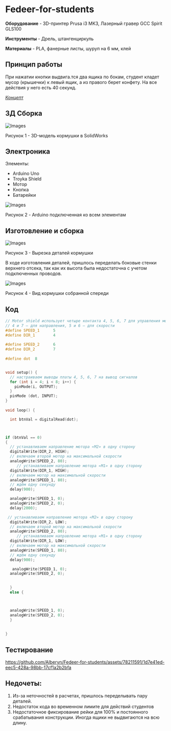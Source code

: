 # Fedeer-for-students

**Оборудование** -  3D-принтер Prusa i3 MK3, Лазерный гравер GCC Spirit GLS100

**Инструменты** - Дрель, штангенциркуль

**Материалы** - PLA, фанерные листы, шуруп на 6 мм, клей

## Принцип работы 
При нажатии кнопки выдвига.тся два ящика по бокам, студент кладет мусор (крышечки) к левый ящик, а из правого берет конфету. На все действия у него есть 40 секунд.

[*Концепт*](https://docs.google.com/document/d/1_45J2s7cdX2l78xIIpT3HkgTbCCL-Cxg02LqHNaX1n0/edit?pli=1)

## 3Д Сборка

![Images](Images/cborka.png)

Рисунок 1 - 3D-модель кормушки в SolidWorks

## Электроника

Элементы: 

- Arduino Uno
- Troyka Shield
- Мотор
- Кнопка
- Батарейки

![Images](Images/elec.jpg)

Рисунок 2 - Arduino подключенная ко всем элементам

## Изготовление и сборка

![Images](Images/rezka.jpg)

Рисунок 3 - Вырезка деталей кормушки

В ходе изготовления деталей, пришлось переделать боковые стенки верхнего отсека, так как их высота была недостаточна с учетом подключенных проводов.

![Images](Images/41.jpg)

Рисунок 4 - Вид кормушки собранной спереди

## Код

```c++
// Motor shield использует четыре контакта 4, 5, 6, 7 для управления моторами 
// 4 и 7 — для направления, 5 и 6 — для скорости
#define SPEED_1      5 
#define DIR_1        4
 
#define SPEED_2      6
#define DIR_2        7
 
#define dot  8


void setup() {
  // настраиваем выводы платы 4, 5, 6, 7 на вывод сигналов 
  for (int i = 4; i < 8; i++) {     
    pinMode(i, OUTPUT);
  }
  pinMode (dot, INPUT);
} 
 
void loop() {

  int btnVal = digitalRead(dot);



if (btnVal == 0)
{
  // устанавливаем направление мотора «M2» в одну сторону
  digitalWrite(DIR_2, HIGH);
  // включаем второй мотор на максимальной скорости
  analogWrite(SPEED_2, 80);
     // устанавливаем направление мотора «M1» в одну сторону
  digitalWrite(DIR_1, HIGH);
  // включаем мотор на максимальной скорости
  analogWrite(SPEED_1, 80);
  // ждём одну секунду
  delay(900);

  analogWrite(SPEED_1, 0);
  analogWrite(SPEED_2, 0);
  delay(2000);

 // устанавливаем направление мотора «M2» в одну сторону
  digitalWrite(DIR_2, LOW);
  // включаем второй мотор на максимальной скорости
  analogWrite(SPEED_2, 80);
     // устанавливаем направление мотора «M1» в одну сторону
  digitalWrite(DIR_1, LOW);
  // включаем мотор на максимальной скорости
  analogWrite(SPEED_1, 80);
  // ждём одну секунду
  delay(900);

   analogWrite(SPEED_1, 0);
  analogWrite(SPEED_2, 0);
 

  }
  else {



  analogWrite(SPEED_1, 0);
  analogWrite(SPEED_2, 0);
  }
 
 
}

```


## Тестирование




https://github.com/Alberyn/Fedeer-for-students/assets/78211591/1d7e41ed-eec5-428a-98bb-17cf1a2b2bfa


## Недочеты:

1. Из-за неточностей в расчетах, пришлось переделывать пару деталей.
2. Недостаток кода во временном лимите для действий студентов
3. Недостаточное фиксирование рейки для 100% и постоянного срабатывания конструкции. Иногда ящики не выдвигаются на всю длину.
